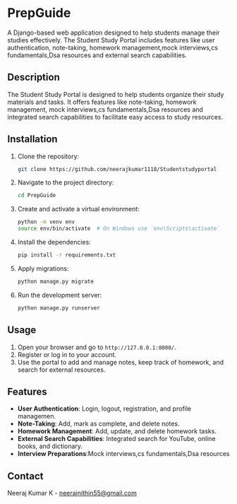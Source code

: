 # PrepGuide

A Django-based web application designed to help students manage their studies effectively. The Student Study Portal includes features like user authentication, note-taking, homework management,mock interviews,cs fundamentals,Dsa resources and external search capabilities.

## Description
The Student Study Portal is designed to help students organize their study materials and tasks. It offers features like note-taking, homework management, mock interviews,cs fundamentals,Dsa resources and integrated search capabilities to facilitate easy access to study resources.

## Installation
1. Clone the repository:
    ```sh
    git clone https://github.com/neerajkumar1118/Studentstudyportal
    ```
2. Navigate to the project directory:
    ```sh
    cd PrepGuide
    ```
3. Create and activate a virtual environment:
    ```sh
    python -m venv env
    source env/bin/activate  # On Windows use `env\Scripts\activate`
    ```
4. Install the dependencies:
    ```sh
    pip install -r requirements.txt
    ```
5. Apply migrations:
    ```sh
    python manage.py migrate
    ```
6. Run the development server:
    ```sh
    python manage.py runserver
    ```

## Usage
1. Open your browser and go to `http://127.0.0.1:8000/`.
2. Register or log in to your account.
3. Use the portal to add and manage notes, keep track of homework, and search for external resources.

## Features
- **User Authentication**: Login, logout, registration, and profile managemen.
- **Note-Taking**: Add, mark as complete, and delete notes.
- **Homework Management**: Add, update, and delete homework tasks.
- **External Search Capabilities**: Integrated search for YouTube, online books, and dictionary.
- **Interview Preparations**:Mock interviews,cs fundamentals,Dsa resources


## Contact
 Neeraj Kumar K - [neerajnithin55@gmail.com](mailto:your-email@example.com)


